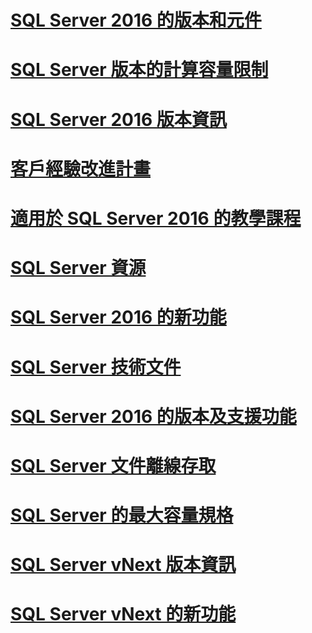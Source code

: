 # [SQL Server 2016 的版本和元件](editions-and-components-of-sql-server-2016.md)
# [SQL Server 版本的計算容量限制](compute-capacity-limits-by-edition-of-sql-server.md)
# [SQL Server 2016 版本資訊](sql-server-2016-release-notes.md)
# [客戶經驗改進計畫](customer-experience-improvement-program-for-sql-server-data-tools.md)
# [適用於 SQL Server 2016 的教學課程](tutorials-for-sql-server-2016.md)
# [SQL Server 資源](sql-server-資源.md)
# [SQL Server 2016 的新功能](what-s-new-in-sql-server-2016.md)
# [SQL Server 技術文件](sql-server-技術文件.md)
# [SQL Server 2016 的版本及支援功能](sql-server-2016-的版本及支援功能.md)
# [SQL Server 文件離線存取](sql-server-documentation-offline-access.md)
# [SQL Server 的最大容量規格](maximum-capacity-specifications-for-sql-server.md)
# [SQL Server vNext 版本資訊](sql-server-vnext-release-notes.md)
# [SQL Server vNext 的新功能](what-s-new-in-sql-server-vnext.md)
